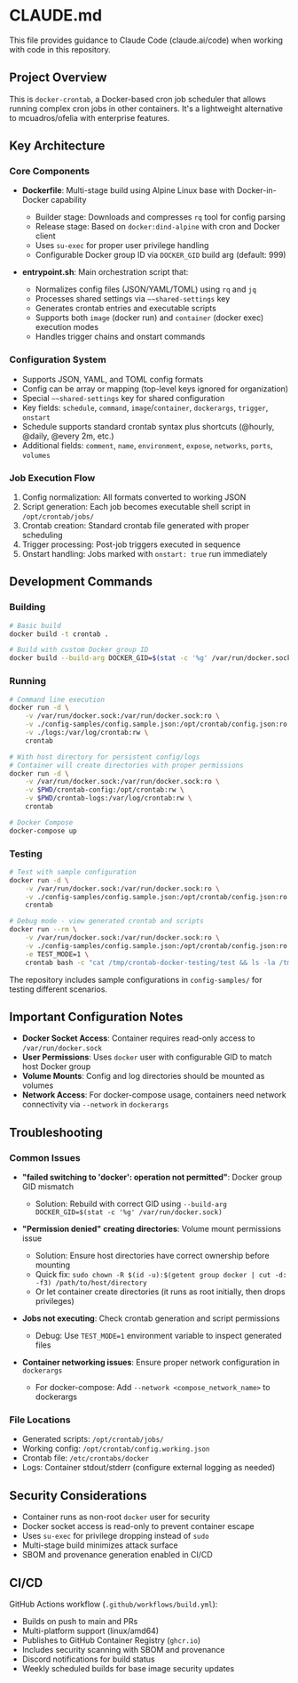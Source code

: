 # CLAUDE.md

This file provides guidance to Claude Code (claude.ai/code) when working with code in this repository.

## Project Overview

This is `docker-crontab`, a Docker-based cron job scheduler that allows running complex cron jobs in other containers. It's a lightweight alternative to mcuadros/ofelia with enterprise features.

## Key Architecture

### Core Components

- **Dockerfile**: Multi-stage build using Alpine Linux base with Docker-in-Docker capability

  - Builder stage: Downloads and compresses `rq` tool for config parsing
  - Release stage: Based on `docker:dind-alpine` with cron and Docker client
  - Uses `su-exec` for proper user privilege handling
  - Configurable Docker group ID via `DOCKER_GID` build arg (default: 999)

- **entrypoint.sh**: Main orchestration script that:

  - Normalizes config files (JSON/YAML/TOML) using `rq` and `jq`
  - Processes shared settings via `~~shared-settings` key
  - Generates crontab entries and executable scripts
  - Supports both `image` (docker run) and `container` (docker exec) execution modes
  - Handles trigger chains and onstart commands

### Configuration System

- Supports JSON, YAML, and TOML config formats
- Config can be array or mapping (top-level keys ignored for organization)
- Special `~~shared-settings` key for shared configuration
- Key fields: `schedule`, `command`, `image`/`container`, `dockerargs`, `trigger`, `onstart`
- Schedule supports standard crontab syntax plus shortcuts (@hourly, @daily, @every 2m, etc.)
- Additional fields: `comment`, `name`, `environment`, `expose`, `networks`, `ports`, `volumes`

### Job Execution Flow

1. Config normalization: All formats converted to working JSON
1. Script generation: Each job becomes executable shell script in `/opt/crontab/jobs/`
1. Crontab creation: Standard crontab file generated with proper scheduling
1. Trigger processing: Post-job triggers executed in sequence
1. Onstart handling: Jobs marked with `onstart: true` run immediately

## Development Commands

### Building

```bash
# Basic build
docker build -t crontab .

# Build with custom Docker group ID
docker build --build-arg DOCKER_GID=$(stat -c '%g' /var/run/docker.sock) -t crontab .
```

### Running

```bash
# Command line execution
docker run -d \
    -v /var/run/docker.sock:/var/run/docker.sock:ro \
    -v ./config-samples/config.sample.json:/opt/crontab/config.json:ro \
    -v ./logs:/var/log/crontab:rw \
    crontab

# With host directory for persistent config/logs
# Container will create directories with proper permissions
docker run -d \
    -v /var/run/docker.sock:/var/run/docker.sock:ro \
    -v $PWD/crontab-config:/opt/crontab:rw \
    -v $PWD/crontab-logs:/var/log/crontab:rw \
    crontab

# Docker Compose
docker-compose up
```

### Testing

```bash
# Test with sample configuration
docker run -d \
    -v /var/run/docker.sock:/var/run/docker.sock:ro \
    -v ./config-samples/config.sample.json:/opt/crontab/config.json:ro \
    crontab

# Debug mode - view generated crontab and scripts
docker run --rm \
    -v /var/run/docker.sock:/var/run/docker.sock:ro \
    -v ./config-samples/config.sample.json:/opt/crontab/config.json:ro \
    -e TEST_MODE=1 \
    crontab bash -c "cat /tmp/crontab-docker-testing/test && ls -la /tmp/crontab-docker-testing/jobs/"
```

The repository includes sample configurations in `config-samples/` for testing different scenarios.

## Important Configuration Notes

- **Docker Socket Access**: Container requires read-only access to `/var/run/docker.sock`
- **User Permissions**: Uses `docker` user with configurable GID to match host Docker group
- **Volume Mounts**: Config and log directories should be mounted as volumes
- **Network Access**: For docker-compose usage, containers need network connectivity via `--network` in `dockerargs`

## Troubleshooting

### Common Issues

- **"failed switching to 'docker': operation not permitted"**: Docker group GID mismatch

  - Solution: Rebuild with correct GID using `--build-arg DOCKER_GID=$(stat -c '%g' /var/run/docker.sock)`

- **"Permission denied" creating directories**: Volume mount permissions issue

  - Solution: Ensure host directories have correct ownership before mounting
  - Quick fix: `sudo chown -R $(id -u):$(getent group docker | cut -d: -f3) /path/to/host/directory`
  - Or let container create directories (it runs as root initially, then drops privileges)

- **Jobs not executing**: Check crontab generation and script permissions

  - Debug: Use `TEST_MODE=1` environment variable to inspect generated files

- **Container networking issues**: Ensure proper network configuration in `dockerargs`

  - For docker-compose: Add `--network <compose_network_name>` to dockerargs

### File Locations

- Generated scripts: `/opt/crontab/jobs/`
- Working config: `/opt/crontab/config.working.json`
- Crontab file: `/etc/crontabs/docker`
- Logs: Container stdout/stderr (configure external logging as needed)

## Security Considerations

- Container runs as non-root `docker` user for security
- Docker socket access is read-only to prevent container escape
- Uses `su-exec` for privilege dropping instead of `sudo`
- Multi-stage build minimizes attack surface
- SBOM and provenance generation enabled in CI/CD

## CI/CD

GitHub Actions workflow (`.github/workflows/build.yml`):

- Builds on push to main and PRs
- Multi-platform support (linux/amd64)
- Publishes to GitHub Container Registry (`ghcr.io`)
- Includes security scanning with SBOM and provenance
- Discord notifications for build status
- Weekly scheduled builds for base image security updates
